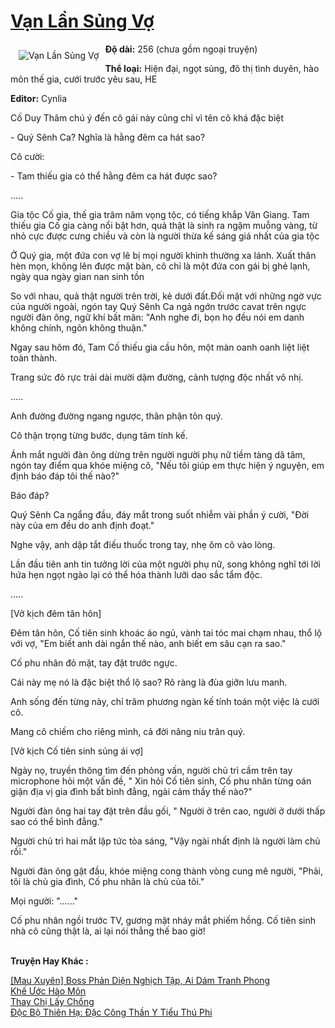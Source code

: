 <a href="https://utruyen.com/truyen/van-lan-sung-vo/19222/" title="Vạn Lần Sủng Vợ"><h1>Vạn Lần Sủng Vợ</h1></a><div style="display:table"><img align="right" style="float: left; padding: 10px;" src="https://utruyen.com/images/story/200x260/van-lan-sung-vo.jpg" alt="Vạn Lần Sủng Vợ"><b>Độ dài:</b> 256 (chưa gồm ngoại truyện)<p></p><b>Thể loại:</b> Hiện đại, ngọt sủng, đô thị tình duyên, hào môn thế gia, cưới trước yêu sau, HE<p></p><b>Editor:</b> Cynlia<p></p>Cố Duy Thâm chú ý đến cô gái này cũng chỉ vì tên cô khá đặc biệt<p></p>- Quý Sênh Ca? Nghĩa là hằng đêm ca hát sao?<p></p>Cô cười:<p></p>- Tam thiếu gia có thể hằng đêm ca hát được sao?<p></p>.....<p></p>Gia tộc Cố gia, thế gia trăm năm vọng tộc, có tiếng khắp Vân Giang. Tam thiếu gia Cố gia càng nổi bật hơn, quả thật là sinh ra ngậm muỗng vàng, từ nhỏ cực được cưng chiều và còn là người thừa kế sáng giá nhất của gia tộc<p></p>Ở Quý gia, một đứa con vợ lẽ bị mọi người khinh thường xa lánh. Xuất thân hèn mọn, không lên được mặt bàn, cô chỉ là một đứa con gái bị ghẻ lạnh, ngày qua ngày gian nan sinh tồn<p></p>So với nhau, quả thật người trên trời, kẻ dưới đất.Đối mặt với những ngờ vực của người ngoài, ngón tay Quý Sênh Ca ngả ngớn trước cavat trên ngực người đàn ông, ngữ khí bất mãn: "Anh nghe đi, bọn họ đều nói em danh không chính, ngôn không thuận."<p></p>Ngay sau hôm đó, Tam Cố thiếu gia cầu hôn, một màn oanh oanh liệt liệt toàn thành.<p></p>Trang sức đỏ rực trải dài mười dặm đường, cảnh tượng độc nhất vô nhị.<p></p>.....<p></p>Anh đường đường ngang ngược, thân phận tôn quý.<p></p>Cô thận trọng từng bước, dụng tâm tính kế.<p></p>Ánh mắt người đàn ông dừng trên người người phụ nữ tiềm tàng dã tâm, ngón tay điểm qua khóe miệng cô, "Nếu tôi giúp em thực hiện ý nguyện, em định báo đáp tôi thế nào?"<p></p>Báo đáp?<p></p>Quý Sênh Ca ngẩng đầu, đáy mắt trong suốt nhiễm vài phần ý cười, "Đời này của em đều do anh định đoạt."<p></p>Nghe vậy, anh dập tắt điếu thuốc trong tay, nhẹ ôm cô vào lòng.<p></p>Lần đầu tiên anh tin tưởng lời của một người phụ nữ, song không nghĩ tới lời hứa hẹn ngọt ngào lại có thể hóa thành lưỡi dao sắc tẩm độc.<p></p>.....<p></p>[Vở kịch đêm tân hôn]<p></p>Đêm tân hôn, Cố tiên sinh khoác áo ngủ, vành tai tóc mai chạm nhau, thổ lộ với vợ, "Em biết anh dài ngắn thế nào, anh biết em sâu cạn ra sao."<p></p>Cố phu nhân đỏ mặt, tay đặt trước ngực.<p></p>Cái này mẹ nó là đặc biệt thổ lộ sao? Rõ ràng là đùa giỡn lưu manh.<p></p>Anh sống đến từng này, chỉ trăm phương ngàn kế tính toán một việc là cưới cô.<p></p>Mang cô chiếm cho riêng mình, cả đời nâng niu trân quý.<p></p>[Vở kịch Cố tiên sinh sủng ái vợ]<p></p>Ngày nọ, truyền thông tìm đến phỏng vấn, người chủ trì cầm trên tay microphone hỏi một vấn đề, " Xin hỏi Cố tiên sinh, Cố phu nhân từng oán giận địa vị gia đình bất bình đẳng, ngài cảm thấy thế nào?"<p></p>Người đàn ông hai tay đặt trên đầu gối, " Người ở trên cao, người ở dưới thấp sao có thể bình đẳng."<p></p>Người chủ trì hai mắt lập tức tỏa sáng, "Vậy ngài nhất định là người làm chủ rồi."<p></p>Người đàn ông gật đầu, khóe miệng cong thành vòng cung mê người, "Phải, tôi là chủ gia đình, Cố phu nhân là chủ của tôi."<p></p>Mọi người: "......"<p></p>Cố phu nhân ngồi trước TV, gương mặt nháy mắt phiếm hồng. Cố tiên sinh nhà cô cũng thật là, ai lại nói thẳng thế bao giờ!</div><p><br><b>Truyện Hay Khác :</b></p><a href="https://utruyen.com/truyen/mau-xuyen-boss-phan-dien-nghich-tap-ai-dam-tranh-phong/18857/" alt="[Mau Xuyên] Boss Phản Diện Nghịch Tập, Ai Dám Tranh Phong">[Mau Xuyên] Boss Phản Diện Nghịch Tập, Ai Dám Tranh Phong</a><br/><a href="https://www.flickr.com/photos/184340401@N07/48726414797/" alt="Khế Ước Hào Môn">Khế Ước Hào Môn</a><br/><a href="https://github.com/quanluxury/ngontinhhot/tree/master/truyenhay/19172/" alt="Thay Chị Lấy Chồng">Thay Chị Lấy Chồng</a><br/><a href="https://github.com/quanluxury/ngontinhhot/tree/master/truyenhay/15588/" alt="Độc Bộ Thiên Hạ: Đặc Công Thần Y Tiểu Thú Phi">Độc Bộ Thiên Hạ: Đặc Công Thần Y Tiểu Thú Phi</a><br/>